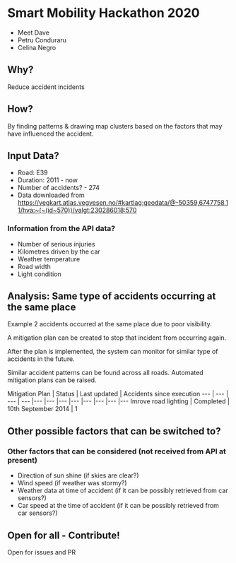 # Smart Mobility Hackathon 2020

- Meet Dave
- Petru Conduraru
- Celina Negro

## Why? 

Reduce accident incidents






## How? 

By finding patterns & drawing map clusters based on the factors that may have influenced the accident. 






## Input Data? 

- Road: E39
- Duration: 2011 - now
- Number of accidents? - 274
- Data downloaded from https://vegkart.atlas.vegvesen.no/#kartlag:geodata/@-50359,6747758,11/hva:~(~(id~570))/valgt:230286018:570

### Information from the API data?
- Number of serious injuries
- Kilometres driven by the car
- Weather temperature
- Road width
- Light condition


## Analysis: Same type of accidents occurring at the same place

Example 2 accidents occurred at the same place due to poor visibility.

A mitigation plan can be created to stop that incident from occurring again.

After the plan is implemented, the system can monitor for similar type of accidents in the future. 

Similar accident patterns can be found across all roads. Automated mitigation plans can be raised. 


Mitigation Plan | Status | Last updated | Accidents since execution
--- | --- | --- | --- |--- |--- |--- |--- |--- |--- |--- |---
Imrove road lighting | Completed | 10th September 2014 | 1 




## Other possible factors that can be switched to? 






### Other factors that can be considered (not received from API at present)
- Direction of sun shine (if skies are clear?)
- Wind speed (if weather was stormy?)
- Weather data at time of accident (if it can be possibly retrieved from car sensors?)
- Car speed at the time of accident (if it can be possibly retrieved from car sensors?)


## Open for all - Contribute!

Open for issues and PR 
